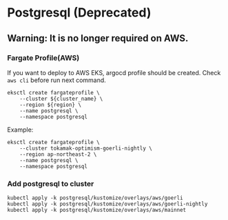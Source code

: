# Postgresql (Deprecated)

## Warning: It is no longer required on AWS.

### Fargate Profile(AWS)

If you want to deploy to AWS EKS, argocd profile should be created.
Check `aws cli` before run next command.

```
eksctl create fargateprofile \
    --cluster ${cluster_name} \
    --region ${region} \
    --name postgresql \
    --namespace postgresql
```

Example:

```
eksctl create fargateprofile \
    --cluster tokamak-optimism-goerli-nightly \
    --region ap-northeast-2 \
    --name postgresql \
    --namespace postgresql
```

### Add postgresql to cluster

```
kubectl apply -k postgresql/kustomize/overlays/aws/goerli
kubectl apply -k postgresql/kustomize/overlays/aws/goerli-nightly
kubectl apply -k postgresql/kustomize/overlays/aws/mainnet
```
